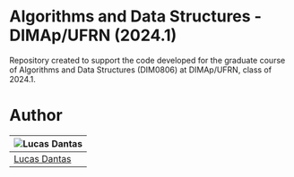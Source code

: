 # Algorithms and Data Structures - DIMAp/UFRN (2024.1)
Repository created to support the code developed for the graduate course of Algorithms and Data Structures (DIM0806) at DIMAp/UFRN, class of 2024.1.

# Author
|             ![Lucas Dantas][author1]           |
|------------------------------------------------|
|[Lucas Dantas](https://github.com/vertumno) |

[author1]: https://avatars2.githubusercontent.com/u/17501172?s=180&v=4